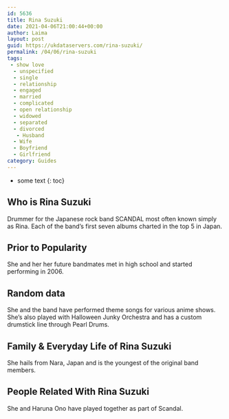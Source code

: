 ```yaml
---
id: 5636
title: Rina Suzuki
date: 2021-04-06T21:00:44+00:00
author: Laima
layout: post
guid: https://ukdataservers.com/rina-suzuki/
permalink: /04/06/rina-suzuki
tags:
 - show love
  - unspecified
  - single
  - relationship
  - engaged
  - married
  - complicated
  - open relationship
  - widowed
  - separated
  - divorced
   - Husband
  - Wife
  - Boyfriend
  - Girlfriend
category: Guides
---
```


* some text
{: toc}


## Who is Rina Suzuki
                  
                  
                  
Drummer for the Japanese rock band SCANDAL most often known simply as Rina. Each of the band&#8217;s first seven albums charted in the top 5 in Japan.
                  
              
            
              
            
                
                
                
## Prior to Popularity
                  
                  
                  
She and her her future bandmates met in high school and started performing in 2006.
                  
              
            
              
            
                
                
                
## Random data
                  
                  
                  
She and the band have performed theme songs for various anime shows. She&#8217;s also played with Halloween Junky Orchestra and has a custom drumstick line through Pearl Drums.
                  
              
            
              
            
                
                
                
## Family & Everyday Life of Rina Suzuki
                  
                  
                  
She hails from Nara, Japan and is the youngest of the original band members.
                  
              
            
              
            
                
                
                
## People Related With Rina Suzuki
                  
                  
                  
She and Haruna Ono have played together as part of Scandal.
                  
              
            
              
            
                
              
            
              
              
            
            
              
            
          
          
          